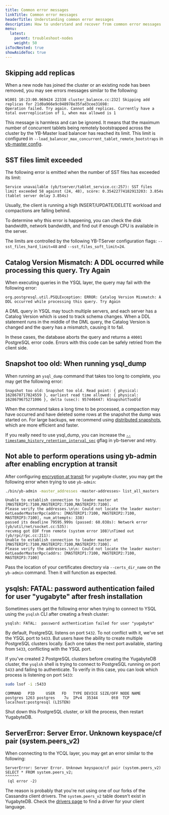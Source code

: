 ```yaml
---
title: Common error messages
linkTitle: Common error messages
headerTitle: Understanding common error messages
description: How to understand and recover from common error messages
menu:
  latest:
    parent: troubleshoot-nodes
    weight: 50
isTocNested: true
showAsideToc: true
---
```


## Skipping add replicas

When a new node has joined the cluster or an existing node has been removed, you may see errors messages similar to the following:

```output
W1001 10:23:00.969424 22338 cluster_balance.cc:232] Skipping add replicas for 21d0a966e9c048978e35fad3cee31698:
Operation failed. Try again. Cannot add replicas. Currently have a total overreplication of 1, when max allowed is 1
```

This message is harmless and can be ignored. It means that the maximum number of concurrent tablets being remotely bootstrapped across the  cluster by the YB-Master load balancer has reached its limit. This limit is configured in `--load_balancer_max_concurrent_tablet_remote_bootstraps` in [yb-master config](../../../reference/configuration/yb-master/#load-balancer-max-concurrent-tablet-remote-bootstraps).

## SST files limit exceeded

The following error is emitted when the number of SST files has exceeded its limit:

```output
Service unavailable (yb/tserver/tablet_service.cc:257): SST files limit exceeded 58 against (24, 48), score: 0.35422774182913203: 3.854s (tablet server delay 3.854s)
```

Usually, the client is running a high INSERT/UPDATE/DELETE workload and compactions are falling behind.

To determine why this error is happening, you can check the disk bandwidth, network bandwidth, and find out if enough CPU is available in the server.

The limits are controlled by the following YB-TServer configuration flags: `--sst_files_hard_limit=48` and `--sst_files_soft_limit=24`.

## Catalog Version Mismatch: A DDL occurred while processing this query. Try Again

When executing queries in the YSQL layer, the query may fail with the following error:

```output
org.postgresql.util.PSQLException: ERROR: Catalog Version Mismatch: A DDL occurred while processing this query. Try Again
```

A DML query in YSQL may touch multiple servers, and each server has a Catalog Version which is used to track schema changes. When a DDL statement runs in the middle of the DML query, the Catalog Version is changed and the query has a mismatch, causing it to fail.

In these cases, the database aborts the query and returns a `40001` PostgreSQL error code. Errors with this code can be safely retried from the client side.

## Snapshot too old: When running ysql_dump

When running an `ysql_dump` command that takes too long to complete, you may get the following error:

```output
Snapshot too old: Snapshot too old. Read point: { physical: 1628678717824559 }, earliest read time allowed: { physical: 1628679675271006 }, delta (usec): 957446447: kSnapshotTooOld
```

When the command takes a long time to be processed, a compaction may have occurred and have deleted some rows at the snapshot the dump was started on. For large backups, we recommend using [distributed snapshots](../../../manage/backup-restore/snapshot-ysql/), which are more efficient and faster.

If you really need to use ysql_dump, you can increase the [`--timestamp_history_retention_interval_sec`](../../../reference/configuration/yb-tserver/#timestamp-history-retention-interval-sec) gflag in yb-tserver and retry.

## Not able to perform operations using yb-admin after enabling encryption at transit

After configuring [encryption at transit](../../../secure/tls-encryption/) for yugabyte cluster, you may get the following error when trying to use `yb-admin`:

```sh
./bin/yb-admin -master_addresses <master-addresses> list_all_masters
```

```output
Unable to establish connection to leader master at [MASTERIP1:7100,MASTERIP2:7100,MASTERIP3:7100].
Please verify the addresses.\n\n: Could not locate the leader master: GetLeaderMasterRpc(addrs: [MASTERIP1:7100, MASTERIP2:7100, MASTERIP3:7100], num_attempts: 338)
passed its deadline 79595.999s (passed: 60.038s): Network error (yb/util/net/socket.cc:535):
recvmsg got EOF from remote (system error 108)\nTimed out (yb/rpc/rpc.cc:211):
Unable to establish connection to leader master at [MASTERIP1:7100,MASTERIP2:7100,MASTERIP3:7100].
Please verify the addresses.\n\n: Could not locate the leader master: GetLeaderMasterRpc(addrs: [MASTERIP1:7100, MASTERIP2:7100, MASTERIP3:7100]
```

Pass the location of your certificates directory via `--certs_dir_name` on the `yb-admin` command. Then it will function as expected.

## ysqlsh: FATAL: password authentication failed for user "yugabyte" after fresh installation

Sometimes users get the following error when trying to connect to YSQL using the `ysqlsh` CLI after creating a fresh cluster:

```output
ysqlsh: FATAL:  password authentication failed for user "yugabyte"
```

By default, PostgreSQL listens on port `5432`. To not conflict with it, we've set the YSQL port to `5433`. But users have the ability to create multiple PostgreSQL clusters locally. Each one takes the next port available, starting from `5433`, conflicting with the YSQL port.

If you've created 2 PostgreSQL clusters before creating the YugabyteDB cluster, the `ysqlsh` shell is trying to connect to PostgreSQL running on port `5433` and failing to authenticate. To verify in this case, you can look which process is listening on port `5433`:

```sh
sudo lsof -i :5433
```

```output
COMMAND   PID     USER   FD   TYPE DEVICE SIZE/OFF NODE NAME
postgres 1263 postgres    7u  IPv4  35344      0t0  TCP localhost:postgresql (LISTEN)
```

Shut down this PostgreSQL cluster, or kill the process, then restart YugabyteDB.

## ServerError: Server Error. Unknown keyspace/cf pair (system.peers_v2)

When connecting to the YCQL layer, you may get an error similar to the following:

```output.cql
ServerError: Server Error. Unknown keyspace/cf pair (system.peers_v2)
SELECT * FROM system.peers_v2;
^^^^^^
 (ql error -2)
```

The reason is probably that you're not using one of our forks of the Cassandra client drivers. The `system.peers_v2` table doesn't exist in YugabyteDB. Check the [drivers page](../../../reference/drivers/ycql-client-drivers) to find a driver for your client language.
